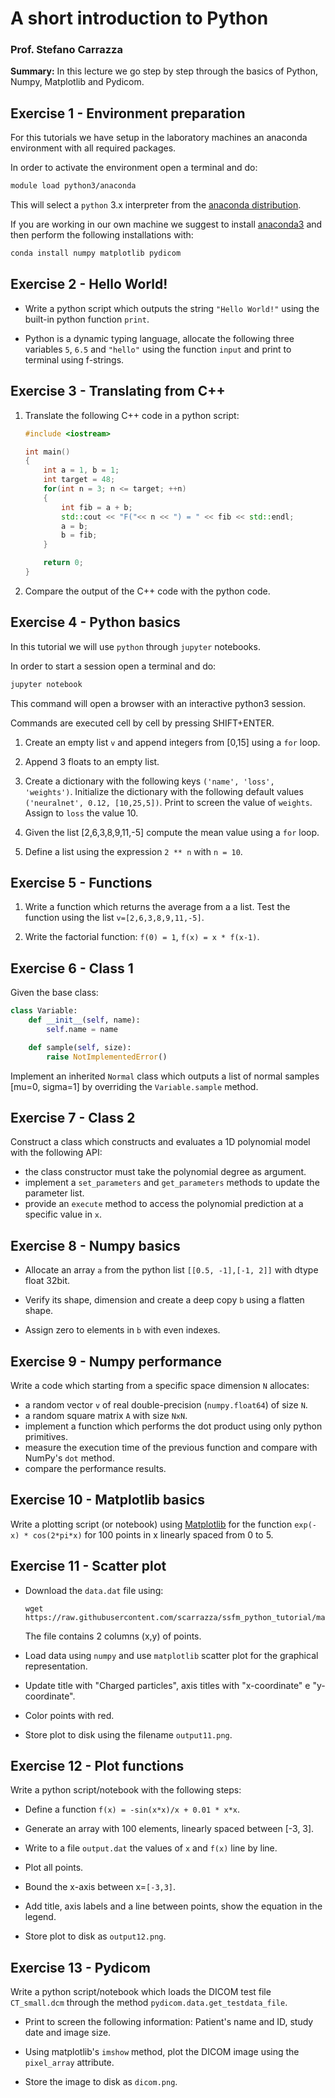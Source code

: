 # A short introduction to Python

### Prof. Stefano Carrazza

**Summary:** In this lecture we go step by step through the basics of Python, Numpy, Matplotlib and Pydicom.

## Exercise 1 - Environment preparation

For this tutorials we have setup in the laboratory machines an anaconda
environment with all required packages.

In order to activate the environment open a terminal and do:

```bash
module load python3/anaconda
```

This will select a `python` 3.x interpreter from the [anaconda
distribution](https://www.anaconda.com/).


If you are working in our own machine we suggest to install
[anaconda3](https://www.anaconda.com/) and then perform the following
installations with:
```bash
conda install numpy matplotlib pydicom
```

## Exercise 2 - Hello World!

- Write a python script which outputs the string `"Hello World!"` using the
  built-in python function `print`.

- Python is a dynamic typing language, allocate the following three variables
  `5`, `6.5` and `"hello"` using the function `input` and print to terminal
  using f-strings.

## Exercise 3 - Translating from C++

1. Translate the following C++ code in a python script:
    ```c++
    #include <iostream>

    int main()
    {
        int a = 1, b = 1;
        int target = 48;
        for(int n = 3; n <= target; ++n)
        {
            int fib = a + b;
            std::cout << "F("<< n << ") = " << fib << std::endl;
            a = b;
            b = fib;
        }

        return 0;
    }
    ```
2. Compare the output of the C++ code with the python code.


## Exercise 4 - Python basics

In this tutorial we will use `python` through `jupyter` notebooks.

In order to start a session open a terminal and do:
```bash
jupyter notebook
```
This command will open a browser with an interactive python3 session.

Commands are executed cell by cell by pressing SHIFT+ENTER.

1. Create an empty list `v` and append integers from [0,15] using a `for` loop.

3. Append 3 floats to an empty list.

4. Create a dictionary with the following keys `('name', 'loss', 'weights')`. Initialize the dictionary with the following default values `('neuralnet', 0.12, [10,25,5])`. Print to screen the value of `weights`. Assign to `loss` the value 10.

5. Given the list [2,6,3,8,9,11,-5] compute the mean value using a `for` loop.

6. Define a list using the expression `2 ** n` with `n = 10`.

## Exercise 5 - Functions

1. Write a function which returns the average from a a list. Test the function using the list `v=[2,6,3,8,9,11,-5]`.

2. Write the factorial function: `f(0) = 1`, `f(x) = x * f(x-1)`.

## Exercise 6 - Class 1

Given the base class:
```python
class Variable:
    def __init__(self, name):
        self.name = name

    def sample(self, size):
        raise NotImplementedError()
```

Implement an inherited `Normal` class which outputs a list of normal samples [mu=0, sigma=1] by overriding the `Variable.sample` method.

## Exercise 7 - Class 2

Construct a class which constructs and evaluates a 1D polynomial model with the following API:
- the class constructor must take the polynomial degree as argument.
- implement a `set_parameters` and `get_parameters` methods to update the parameter list.
- provide an `execute` method to access the polynomial prediction at a specific value in `x`.


## Exercise 8 - Numpy basics

- Allocate an array `a` from the python list `[[0.5, -1],[-1, 2]]` with dtype float 32bit.

- Verify its shape, dimension and create a deep copy `b` using a flatten shape.

- Assign zero to elements in `b` with even indexes.

## Exercise 9 - Numpy performance

Write a code which starting from a specific space dimension `N` allocates:
- a random vector `v` of real double-precision (`numpy.float64`) of size `N`.
- a random square matrix `A` with size `NxN`.
- implement a function which performs the dot product using only python primitives.
- measure the execution time of the previous function and compare with NumPy's `dot` method.
- compare the performance results.

## Exercise 10 - Matplotlib basics

Write a plotting script (or notebook) using
[Matplotlib](https://matplotlib.org/) for the function `exp(-x) * cos(2*pi*x)`
for 100 points in x linearly spaced from 0 to 5.

## Exercise 11 - Scatter plot

- Download the `data.dat` file using:
    ```
    wget https://raw.githubusercontent.com/scarrazza/ssfm_python_tutorial/main/data.dat
    ```
  The file contains 2 columns (x,y) of points.

- Load data using `numpy` and use `matplotlib` scatter plot for the graphical representation.

- Update title with "Charged particles", axis titles with "x-coordinate" e "y-coordinate".

- Color points with red.

- Store plot to disk using the filename `output11.png`.

## Exercise 12 - Plot functions

Write a python script/notebook with the following steps:

- Define a function `f(x) = -sin(x*x)/x + 0.01 * x*x`.

- Generate an array with 100 elements, linearly spaced between [-3, 3].

- Write to a file `output.dat` the values of `x` and `f(x)` line by line.

- Plot all points.

- Bound the x-axis between x=`[-3,3]`.

- Add title, axis labels and a line between points, show the equation in the legend.

- Store plot to disk as `output12.png`.

## Exercise 13 - Pydicom

Write a python script/notebook which loads the DICOM test file `CT_small.dcm`
through the method `pydicom.data.get_testdata_file`.

- Print to screen the following information: Patient's name and ID, study date and image size.

- Using matplotlib's `imshow` method, plot the DICOM image using the `pixel_array` attribute.

- Store the image to disk as `dicom.png`.
